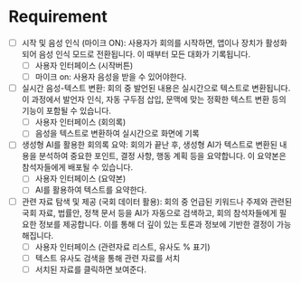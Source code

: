 # Requirement

- [ ] 시작 및 음성 인식 (마이크 ON): 사용자가 회의를 시작하면, 앱이나 장치가 활성화되어 음성 인식 모드로 전환됩니다. 이 때부터 모든 대화가 기록됩니다.
  - [ ] 사용자 인터페이스 (시작버튼)
  - [ ] 마이크 on: 사용자 음성을 받을 수 있어야한다.

- [ ] 실시간 음성-텍스트 변환: 회의 중 발언된 내용은 실시간으로 텍스트로 변환됩니다. 이 과정에서 발언자 인식, 자동 구두점 삽입, 문맥에 맞는 정확한 텍스트 변환 등의 기능이 포함될 수 있습니다.
  - [ ] 사용자 인터페이스 (회의록)
  - [ ] 음성을 텍스트로 변환하여 실시간으로 화면에 기록

- [ ] 생성형 AI를 활용한 회의록 요약: 회의가 끝난 후, 생성형 AI가 텍스트로 변환된 내용을 분석하여 중요한 포인트, 결정 사항, 행동 계획 등을 요약합니다. 이 요약본은 참석자들에게 배포될 수 있습니다.
  - [ ] 사용자 인터페이스 (요약본)
  - [ ] AI를 활용하여 텍스트를 요약한다.

- [ ] 관련 자료 탐색 및 제공 (국회 데이터 활용): 회의 중 언급된 키워드나 주제와 관련된 국회 자료, 법률안, 정책 문서 등을 AI가 자동으로 검색하고, 회의 참석자들에게 필요한 정보를 제공합니다. 이를 통해 더 깊이 있는 토론과 정보에 기반한 결정이 가능해집니다.
  - [ ] 사용자 인터페이스 (관련자료 리스트, 유사도 % 표기)
  - [ ] 텍스트 유사도 검색을 통해 관련 자료를 서치
  - [ ] 서치된 자료를 클릭하면 보여준다.
